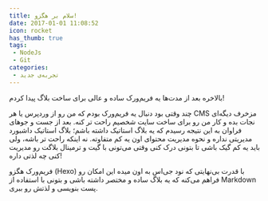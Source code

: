 ```yaml
---
title: سلام بر هگزو!
date: 2017-01-01 11:08:52
icon: rocket
has_thumb: true
tags:
 - NodeJs
 - Git
categories:
 - تجربه‌ی جدید
---
```

بالاخره بعد از مدت‌ها یه فریم‌ورک ساده و عالی برای ساخت بلاگ پیدا کردم!

چند وقتی بود دنبال یه فریم‌ورک بودم که من رو از وردپرس یا هر CMS مزخرف دیگه‌ای نجات بده و کار من رو برای ساخت سایت شخصیم راحت تر کنه. بعد از جست و جو‌های فراوان به این نتیجه رسیدم که یه بلاگ استاتیک داشته باشم؛<!-- more --> بلاگ استاتیک داشبورد مدیریتی نداره و نحوه مدیریت محتوای اون یه کم متفاوته. نه اینکه راحت تر باشه، ولی باید یه کم گیک باشی تا بتونی درک کنی وقتی می‌تونی با گیت و ترمینال بلاگت رو مدیریت کنی چه لذتی داره!

فریم‌ورک هگزو (Hexo) با قدرت بی‌نهایتی که نود جی‌اس به اون میده این امکان رو فراهم می‌کنه که یه بلاگ ساده و مختصر داشته باشی و بتونی با استفاده از Markdown پست بنویسی و لذتش رو ببری.

